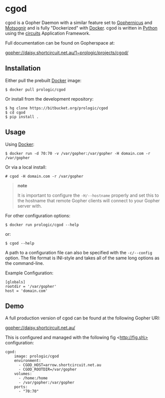cgod
====

cgod is a Gopher Daemon with a similar feature set to [Gophernicus](gopher://gophernicus.org/) and [Motsognir](gopher://gopher.viste-family.net/1/projects/motsognir/) and is fully "Dockerized" with [Docker](https://docker.com/). cgod is written in [Python](http://python.org/) using the [circuits](http://circuitsframework.com/) Application Framework.

Full documentation can be found on Gopherspace at:

<gopher://daisy.shortcircuit.net.au/1~prologic/projects/cgod/>

Installation
------------

Either pull the prebuilt [Docker](https://docker.com/) image:

    $ docker pull prologic/cgod

Or install from the development repository:

    $ hg clone https://bitbucket.org/prologic/cgod
    $ cd cgod
    $ pip install .

Usage
-----

Using [Docker](https://docker.com/):

    $ docker run -d 70:70 -v /var/gopher:/var/gopher -H domain.com -r /var/gopher

Or via a local install:

    # cgod -H domain.com -r /var/gopher

> **note**
>
> It is important to configure the `-H/--hostname` properly and set this to  
> the hostname that remote Gopher clients will connect to your Gopher server with.
>
For other configuration options:

    $ docker run prologic/cgod --help

or:

    $ cgod --help

A path to a configuration file can also be specified with the `-c/--config` option. The file format is INI-style and takes all of the same long options as the command-line.

Example Configuration:

    [globals]
    rootdir = '/var/gopher'
    host = 'domain.com'

Demo
----

A full production version of cgod can be found at the following Gopher URI:

<gopher://daisy.shortcircuit.net.au/>

This is configured and managed with the following fig \<http://fig.sh\> configuration:

    cgod:
        image: prologic/cgod
        environment:
          - CGOD_HOST=arrow.shortcircuit.net.au
          - CGOD_ROOTDIR=/var/gopher
        volumes:
          - /home:/home
          - /var/gopher:/var/gopher
        ports:
          - "70:70"

